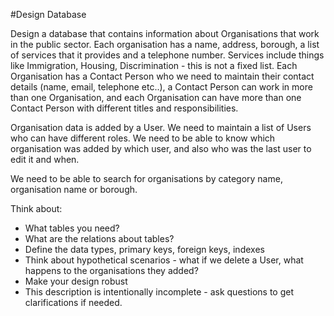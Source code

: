 #Design Database

Design a database that contains information about Organisations that work in the public sector. Each organisation has a name, address, borough, a list of services that it provides and a telephone number. Services include things like Immigration, Housing, Discrimination - this is not a fixed list. Each Organisation has a Contact Person who we need to maintain their contact details (name, email, telephone etc..), a Contact Person can work in more than one Organisation, and each Organisation can have more than one Contact Person with different titles and responsibilities.

Organisation data is added by a User. We need to maintain a list of Users who can have different roles. We need to be able to know which organisation was added by which user, and also who was the last user to edit it and when.

We need to be able to search for organisations by category name, organisation name or borough.

Think about:
- What tables you need?
- What are the relations about tables?
- Define the data types, primary keys, foreign keys, indexes
- Think about hypothetical scenarios - what if we delete a User, what happens to the organisations they added?
- Make your design robust
- This description is intentionally incomplete - ask questions to get clarifications if needed. 



